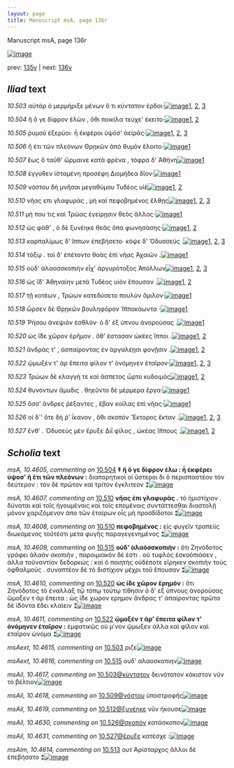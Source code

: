 ```yaml
---
layout: page
title: Manuscript msA, page 136r
---
```


Manuscript msA, page 136r

[![image](http://www.homermultitext.org/iipsrv?OBJ=IIP,1.0&FIF=/project/homer/pyramidal/deepzoom/hmt/vaimg/2017a/VA136RN_0308.tif&WID=100&CVT=JPEG)](http://www.homermultitext.org/ict2/?urn=urn:cite2:hmt:vaimg.2017a:VA136RN_0308)

prev:  [135v](../135v/) | next:  [136v](../136v/)

## *Iliad* text

*10.503* <a id="10.503"/> αὐτὰρ ὁ μερμήριξε μένων ὅ τι κύντατον έρδοι·[![image](http://www.homermultitext.org/iipsrv?OBJ=IIP,1.0&FIF=/project/homer/pyramidal/deepzoom/hmt/vaimg/2017a/VA136RN_0308.tif&RGN=0.1802,0.1953,0.4144,0.0346&WID=1000&CVT=JPEG)](http://www.homermultitext.org/ict2/?urn=urn:cite2:hmt:vaimg.2017a:VA136RN_0308@0.1802,0.1953,0.4144,0.0346)[1](#msAext_10.4615), [2](#msAil_10.4617), [3](#msA_10.1)

*10.504* <a id="10.504"/> ἢ ὅ γε δίφρον ἑλὼν , ὅθι ποικίλα τεύχε' έκειτο·[![image](http://www.homermultitext.org/iipsrv?OBJ=IIP,1.0&FIF=/project/homer/pyramidal/deepzoom/hmt/vaimg/2017a/VA136RN_0308.tif&RGN=0.1782,0.2194,0.3874,0.027&WID=1000&CVT=JPEG)](http://www.homermultitext.org/ict2/?urn=urn:cite2:hmt:vaimg.2017a:VA136RN_0308@0.1782,0.2194,0.3874,0.027)[1](#msA_10.4605), [2](#msA_10.1)

*10.505* <a id="10.505"/> ῥυμοῦ ἐξερύοι· ἦ ἐκφέροι ὑψόσ' ἀείρᾱς·[![image](http://www.homermultitext.org/iipsrv?OBJ=IIP,1.0&FIF=/project/homer/pyramidal/deepzoom/hmt/vaimg/2017a/VA136RN_0308.tif&RGN=0.1782,0.2367,0.3544,0.0285&WID=1000&CVT=JPEG)](http://www.homermultitext.org/ict2/?urn=urn:cite2:hmt:vaimg.2017a:VA136RN_0308@0.1782,0.2367,0.3544,0.0285)[1](#msA_10.4606), [2](#msA_10.1), [3](#msAim_10.4613)

*10.506* <a id="10.506"/> ἢ έτι τῶν πλεόνων Θρῃκῶν ἀπὸ θυμὸν ἕλοιτο·[![image](http://www.homermultitext.org/iipsrv?OBJ=IIP,1.0&FIF=/project/homer/pyramidal/deepzoom/hmt/vaimg/2017a/VA136RN_0308.tif&RGN=0.1792,0.2585,0.3954,0.0225&WID=1000&CVT=JPEG)](http://www.homermultitext.org/ict2/?urn=urn:cite2:hmt:vaimg.2017a:VA136RN_0308@0.1792,0.2585,0.3954,0.0225)[1](#msA_10.1)

*10.507* <a id="10.507"/> ἕως ὃ ταῦθ' ὥρμαινε κατὰ φρένα , τόφρα δ' Ἀθήνη[![image](http://www.homermultitext.org/iipsrv?OBJ=IIP,1.0&FIF=/project/homer/pyramidal/deepzoom/hmt/vaimg/2017a/VA136RN_0308.tif&RGN=0.1802,0.2742,0.4394,0.0285&WID=1000&CVT=JPEG)](http://www.homermultitext.org/ict2/?urn=urn:cite2:hmt:vaimg.2017a:VA136RN_0308@0.1802,0.2742,0.4394,0.0285)[1](#msA_10.1)

*10.508* <a id="10.508"/> ἐγγύθεν ἱ̈σταμένη προσέφη Διομήδεα δῖον·[![image](http://www.homermultitext.org/iipsrv?OBJ=IIP,1.0&FIF=/project/homer/pyramidal/deepzoom/hmt/vaimg/2017a/VA136RN_0308.tif&RGN=0.1752,0.2938,0.3984,0.0255&WID=1000&CVT=JPEG)](http://www.homermultitext.org/ict2/?urn=urn:cite2:hmt:vaimg.2017a:VA136RN_0308@0.1752,0.2938,0.3984,0.0255)[1](#msA_10.1)

*10.509* <a id="10.509"/> νόστου δὴ μνῆσαι μεγαθύμου Τυδέος υἱὲ[![image](http://www.homermultitext.org/iipsrv?OBJ=IIP,1.0&FIF=/project/homer/pyramidal/deepzoom/hmt/vaimg/2017a/VA136RN_0308.tif&RGN=0.1732,0.314,0.3814,0.0255&WID=1000&CVT=JPEG)](http://www.homermultitext.org/ict2/?urn=urn:cite2:hmt:vaimg.2017a:VA136RN_0308@0.1732,0.314,0.3814,0.0255)[1](#msAil_10.4618), [2](#msA_10.1)

*10.510* <a id="10.510"/> νῆας επι γλαφυρὰς , μὴ καὶ πεφοβημένος ἔλθῃς[![image](http://www.homermultitext.org/iipsrv?OBJ=IIP,1.0&FIF=/project/homer/pyramidal/deepzoom/hmt/vaimg/2017a/VA136RN_0308.tif&RGN=0.1782,0.3328,0.4344,0.0255&WID=1000&CVT=JPEG)](http://www.homermultitext.org/ict2/?urn=urn:cite2:hmt:vaimg.2017a:VA136RN_0308@0.1782,0.3328,0.4344,0.0255)[1](#msA_10.4607), [2](#msA_10.4608), [3](#msA_10.1)

*10.511* <a id="10.511"/> μή που τις καὶ Τρῶας ἐγείρῃσιν θεὸς ἄλλος·[![image](http://www.homermultitext.org/iipsrv?OBJ=IIP,1.0&FIF=/project/homer/pyramidal/deepzoom/hmt/vaimg/2017a/VA136RN_0308.tif&RGN=0.1782,0.3509,0.4064,0.0263&WID=1000&CVT=JPEG)](http://www.homermultitext.org/ict2/?urn=urn:cite2:hmt:vaimg.2017a:VA136RN_0308@0.1782,0.3509,0.4064,0.0263)[1](#msA_10.1)

*10.512* <a id="10.512"/> ὡς φάθ' , ὁ δὲ ξυνέηκε θεᾶς ὄπα φωνησάσης·[![image](http://www.homermultitext.org/iipsrv?OBJ=IIP,1.0&FIF=/project/homer/pyramidal/deepzoom/hmt/vaimg/2017a/VA136RN_0308.tif&RGN=0.1712,0.3704,0.4114,0.027&WID=1000&CVT=JPEG)](http://www.homermultitext.org/ict2/?urn=urn:cite2:hmt:vaimg.2017a:VA136RN_0308@0.1712,0.3704,0.4114,0.027)[1](#msAil_10.4619), [2](#msA_10.1)

*10.513* <a id="10.513"/> καρπαλίμως δ' ἵππων ἐπεβήσετο· κόψε δ' Ὀδυσσεὺς .[![image](http://www.homermultitext.org/iipsrv?OBJ=IIP,1.0&FIF=/project/homer/pyramidal/deepzoom/hmt/vaimg/2017a/VA136RN_0308.tif&RGN=0.1722,0.3929,0.4404,0.0218&WID=1000&CVT=JPEG)](http://www.homermultitext.org/ict2/?urn=urn:cite2:hmt:vaimg.2017a:VA136RN_0308@0.1722,0.3929,0.4404,0.0218)[1](#msAil_10.4620), [2](#msA_10.1), [3](#msAim_10.4614)

*10.514* <a id="10.514"/> τόξῳ . τοὶ δ' ἐπέτοντο θοὰς ἐπὶ νῆας Ἀχαιῶν .[![image](http://www.homermultitext.org/iipsrv?OBJ=IIP,1.0&FIF=/project/homer/pyramidal/deepzoom/hmt/vaimg/2017a/VA136RN_0308.tif&RGN=0.1682,0.408,0.4074,0.0278&WID=1000&CVT=JPEG)](http://www.homermultitext.org/ict2/?urn=urn:cite2:hmt:vaimg.2017a:VA136RN_0308@0.1682,0.408,0.4074,0.0278)[1](#msA_10.1)

*10.515* <a id="10.515"/> οὐδ' ἀλαοσσκοπιὴν εἶχ' ἀργυρότοξος Ἀπόλλων[![image](http://www.homermultitext.org/iipsrv?OBJ=IIP,1.0&FIF=/project/homer/pyramidal/deepzoom/hmt/vaimg/2017a/VA136RN_0308.tif&RGN=0.1692,0.4298,0.4114,0.0263&WID=1000&CVT=JPEG)](http://www.homermultitext.org/ict2/?urn=urn:cite2:hmt:vaimg.2017a:VA136RN_0308@0.1692,0.4298,0.4114,0.0263)[1](#msA_10.4609), [2](#msA_10.1), [3](#msAext_10.4616)

*10.516* <a id="10.516"/> ὡς ἴ̈δ' Ἀθηναίην μετὰ Τυδέος υἱὸν ἕπουσαν .[![image](http://www.homermultitext.org/iipsrv?OBJ=IIP,1.0&FIF=/project/homer/pyramidal/deepzoom/hmt/vaimg/2017a/VA136RN_0308.tif&RGN=0.1662,0.4478,0.4114,0.0218&WID=1000&CVT=JPEG)](http://www.homermultitext.org/ict2/?urn=urn:cite2:hmt:vaimg.2017a:VA136RN_0308@0.1662,0.4478,0.4114,0.0218)[1](#msAil_10.4622), [2](#msA_10.1)

*10.517* <a id="10.517"/> τῇ κοτέων , Τρώων κατεδύσετο πουλὺν ὅμιλον·[![image](http://www.homermultitext.org/iipsrv?OBJ=IIP,1.0&FIF=/project/homer/pyramidal/deepzoom/hmt/vaimg/2017a/VA136RN_0308.tif&RGN=0.1662,0.4651,0.4144,0.0248&WID=1000&CVT=JPEG)](http://www.homermultitext.org/ict2/?urn=urn:cite2:hmt:vaimg.2017a:VA136RN_0308@0.1662,0.4651,0.4144,0.0248)[1](#msA_10.1)

*10.518* <a id="10.518"/> ὦρσεν δὲ Θρῃκῶν βουληφόρον Ἱ̈πποκόωντα ·[![image](http://www.homermultitext.org/iipsrv?OBJ=IIP,1.0&FIF=/project/homer/pyramidal/deepzoom/hmt/vaimg/2017a/VA136RN_0308.tif&RGN=0.1622,0.4838,0.4154,0.024&WID=1000&CVT=JPEG)](http://www.homermultitext.org/ict2/?urn=urn:cite2:hmt:vaimg.2017a:VA136RN_0308@0.1622,0.4838,0.4154,0.024)[1](#msA_10.1)

*10.519* <a id="10.519"/> Ῥήσου ἀνεψιὸν ἐσθλόν· ὁ δ' ἐξ ύπνου ἀνορούσας .[![image](http://www.homermultitext.org/iipsrv?OBJ=IIP,1.0&FIF=/project/homer/pyramidal/deepzoom/hmt/vaimg/2017a/VA136RN_0308.tif&RGN=0.1612,0.5026,0.4154,0.024&WID=1000&CVT=JPEG)](http://www.homermultitext.org/ict2/?urn=urn:cite2:hmt:vaimg.2017a:VA136RN_0308@0.1612,0.5026,0.4154,0.024)[1](#msA_10.1)

*10.520* <a id="10.520"/> ὡς ἴ̈δε χῶρον ἐρῆμον . ὅθ' έστασαν ὠκέες ἵπποι .[![image](http://www.homermultitext.org/iipsrv?OBJ=IIP,1.0&FIF=/project/homer/pyramidal/deepzoom/hmt/vaimg/2017a/VA136RN_0308.tif&RGN=0.1602,0.5222,0.4154,0.024&WID=1000&CVT=JPEG)](http://www.homermultitext.org/ict2/?urn=urn:cite2:hmt:vaimg.2017a:VA136RN_0308@0.1602,0.5222,0.4154,0.024)[1](#msA_10.4610), [2](#msA_10.1)

*10.521* <a id="10.521"/> ἄνδράς τ' , ἀσπαίροντας ἐν ἀργαλέῃσι φονῇσιν .[![image](http://www.homermultitext.org/iipsrv?OBJ=IIP,1.0&FIF=/project/homer/pyramidal/deepzoom/hmt/vaimg/2017a/VA136RN_0308.tif&RGN=0.1572,0.5424,0.4284,0.024&WID=1000&CVT=JPEG)](http://www.homermultitext.org/ict2/?urn=urn:cite2:hmt:vaimg.2017a:VA136RN_0308@0.1572,0.5424,0.4284,0.024)[1](#msAil_10.4624), [2](#msA_10.1)

*10.522* <a id="10.522"/> ᾤμωξέν τ' ὰρ ἔπειτα φίλον τ' ὀνόμηνεν ἑταῖρον·[![image](http://www.homermultitext.org/iipsrv?OBJ=IIP,1.0&FIF=/project/homer/pyramidal/deepzoom/hmt/vaimg/2017a/VA136RN_0308.tif&RGN=0.1582,0.559,0.4344,0.0293&WID=1000&CVT=JPEG)](http://www.homermultitext.org/ict2/?urn=urn:cite2:hmt:vaimg.2017a:VA136RN_0308@0.1582,0.559,0.4344,0.0293)[1](#msAil_10.4626), [2](#msA_10.1), [3](#msA_10.4611)

*10.523* <a id="10.523"/> Τρώων δὲ κλαγγή τε καὶ ἄσπετος ὦρτο κυδοιμὸς[![image](http://www.homermultitext.org/iipsrv?OBJ=IIP,1.0&FIF=/project/homer/pyramidal/deepzoom/hmt/vaimg/2017a/VA136RN_0308.tif&RGN=0.1552,0.5778,0.4404,0.0323&WID=1000&CVT=JPEG)](http://www.homermultitext.org/ict2/?urn=urn:cite2:hmt:vaimg.2017a:VA136RN_0308@0.1552,0.5778,0.4404,0.0323)[1](#msAil_10.4627), [2](#msA_10.1)

*10.524* <a id="10.524"/> θυνόντων ἄμυδις . θηεῦντο δὲ μέρμερα ἔργα·[![image](http://www.homermultitext.org/iipsrv?OBJ=IIP,1.0&FIF=/project/homer/pyramidal/deepzoom/hmt/vaimg/2017a/VA136RN_0308.tif&RGN=0.1542,0.6033,0.4214,0.0225&WID=1000&CVT=JPEG)](http://www.homermultitext.org/ict2/?urn=urn:cite2:hmt:vaimg.2017a:VA136RN_0308@0.1542,0.6033,0.4214,0.0225)[1](#msA_10.1)

*10.525* <a id="10.525"/> ὅσσ' ἄνδρες ῥέξαντες , ἔβαν κοίλας ἐπὶ νῆας·[![image](http://www.homermultitext.org/iipsrv?OBJ=IIP,1.0&FIF=/project/homer/pyramidal/deepzoom/hmt/vaimg/2017a/VA136RN_0308.tif&RGN=0.1532,0.6198,0.4214,0.0225&WID=1000&CVT=JPEG)](http://www.homermultitext.org/ict2/?urn=urn:cite2:hmt:vaimg.2017a:VA136RN_0308@0.1532,0.6198,0.4214,0.0225)[1](#msA_10.1)

*10.526* <a id="10.526"/> οἱ δ`' ὅτε δή ῥ' ΐκανον , ὅθι σκοπὸν Ἕκτορος ἔκταν .[![image](http://www.homermultitext.org/iipsrv?OBJ=IIP,1.0&FIF=/project/homer/pyramidal/deepzoom/hmt/vaimg/2017a/VA136RN_0308.tif&RGN=0.1471,0.6371,0.4525,0.0278&WID=1000&CVT=JPEG)](http://www.homermultitext.org/ict2/?urn=urn:cite2:hmt:vaimg.2017a:VA136RN_0308@0.1471,0.6371,0.4525,0.0278)[1](#msA_10.4612), [2](#msAil_10.4630), [3](#msA_10.1)

*10.527* <a id="10.527"/> ἔνθ' . Ὀδυσεὺς μὲν ἔρυξε Διῒ φίλος , ὠκέας ἵ̈ππους .[![image](http://www.homermultitext.org/iipsrv?OBJ=IIP,1.0&FIF=/project/homer/pyramidal/deepzoom/hmt/vaimg/2017a/VA136RN_0308.tif&RGN=0.1552,0.6559,0.4595,0.0361&WID=1000&CVT=JPEG)](http://www.homermultitext.org/ict2/?urn=urn:cite2:hmt:vaimg.2017a:VA136RN_0308@0.1552,0.6559,0.4595,0.0361)[1](#msA_10.1), [2](#msAil_10.4631)

## *Scholia* text

*msA, 10.4605, commenting on* [10.504](#10.504)  <a id="msA_10.4605"/> **‡ ἢ ὅ γε δίφρον ἑλω : ἦ ἐκφέρει ὑψοσ' ἢ ἔτι τῶν πλεόνων :** διαπορητικοὶ οἱ ὕστεροι δι ὃ περισπαστέον τὸν δεύτερον : τὸν δὲ πρῶτον καὶ τρίτον ἐγκλιτεον ⁑[![image](http://www.homermultitext.org/iipsrv?OBJ=IIP,1.0&FIF=/project/homer/pyramidal/deepzoom/hmt/vaimg/2017a/VA136RN_0308.tif&RGN=0.17,0.0879,0.663,0.0331&WID=1000&CVT=JPEG)](http://www.homermultitext.org/ict2/?urn=urn:cite2:hmt:vaimg.2017a:VA136RN_0308@0.17,0.0879,0.663,0.0331)

*msA, 10.4607, commenting on* [10.510](#10.510)  <a id="msA_10.4607"/> **νῆας ἐπι γλαφυρὰς .** τὸ ἡμιστίχιον . δύναται καὶ τοῖς ἡγουμένοις καὶ τοῖς επομένοις συντάττεσθαι διαστολῇ μόνον χαριζόμενον ἀπο τῶν ἑταίρων οἷς μὴ προσδίδοται ⁑[![image](http://www.homermultitext.org/iipsrv?OBJ=IIP,1.0&FIF=/project/homer/pyramidal/deepzoom/hmt/vaimg/2017a/VA136RN_0308.tif&RGN=0.17,0.1375,0.633,0.0316&WID=1000&CVT=JPEG)](http://www.homermultitext.org/ict2/?urn=urn:cite2:hmt:vaimg.2017a:VA136RN_0308@0.17,0.1375,0.633,0.0316)

*msA, 10.4608, commenting on* [10.510](#10.510)  <a id="msA_10.4608"/> **πεφοβημένος :** εἰς φυγεῖν τραπεὶίς διωκόμενος τοῦτέστι μετα φυγῆς παραγεγενημένος ⁑[![image](http://www.homermultitext.org/iipsrv?OBJ=IIP,1.0&FIF=/project/homer/pyramidal/deepzoom/hmt/vaimg/2017a/VA136RN_0308.tif&RGN=0.187,0.154,0.62,0.0255&WID=1000&CVT=JPEG)](http://www.homermultitext.org/ict2/?urn=urn:cite2:hmt:vaimg.2017a:VA136RN_0308@0.187,0.154,0.62,0.0255)

*msA, 10.4609, commenting on* [10.515](#10.515)  <a id="msA_10.4609"/> **οὐδ' ἀλαὸσσκοπιὴν :** ὅτι Ζηνόδοτος γράφει ἀλαὸν σκοπιὴν , παροιμιακόν δέ ἐστι . οὐ τυφλὸς ἐσκοόπιάσεν , ἀλλα τοῦναντίον δεδορκώς : καὶ ὁ ποιητὴς οὐδέποτε εἴρηκεν σκοπιὴν τοὺς ὀφθαλμούς . συναπτέον δὲ τὸ διστίχιον μέχρι τοῦ ἕπουσαν ⁑[![image](http://www.homermultitext.org/iipsrv?OBJ=IIP,1.0&FIF=/project/homer/pyramidal/deepzoom/hmt/vaimg/2017a/VA136RN_0308.tif&RGN=0.575,0.4425,0.231,0.0887&WID=1000&CVT=JPEG)](http://www.homermultitext.org/ict2/?urn=urn:cite2:hmt:vaimg.2017a:VA136RN_0308@0.575,0.4425,0.231,0.0887)

*msA, 10.4610, commenting on* [10.520](#10.520)  <a id="msA_10.4610"/> **ὡς ί̈δε χῶρον ἔρημόν :** ὅτι Ζηνόδοτος τὸ ἐναλλὰξ τῷ τόπῳ τούτῳ τίθησιν ὁ δ' εξ ύπνους ἀνορούσας ὥμοξεν τ ὰρ ἔπειτα : ὡς ί̈δε χωρον ερημον ἄνδρας τ' ἀπαίροντας πρῶτα δὲ ἰ̈δόντα ἔδει κλαίειν ⁑[![image](http://www.homermultitext.org/iipsrv?OBJ=IIP,1.0&FIF=/project/homer/pyramidal/deepzoom/hmt/vaimg/2017a/VA136RN_0308.tif&RGN=0.58,0.5282,0.231,0.0887&WID=1000&CVT=JPEG)](http://www.homermultitext.org/ict2/?urn=urn:cite2:hmt:vaimg.2017a:VA136RN_0308@0.58,0.5282,0.231,0.0887)

*msA, 10.4611, commenting on* [10.522](#10.522)  <a id="msA_10.4611"/> **ᾤμοξέν τ άρ' ἔπειτα φίλον τ' ὀνόμηνεν ἑταῖρον :** ἐμφατικῶς οὐ μ΄νον ᾤμωξεν ἀλλα καὶ φίλον καὶ εταῖρον ὠνόμα ⁑[![image](http://www.homermultitext.org/iipsrv?OBJ=IIP,1.0&FIF=/project/homer/pyramidal/deepzoom/hmt/vaimg/2017a/VA136RN_0308.tif&RGN=0.591,0.6086,0.231,0.0488&WID=1000&CVT=JPEG)](http://www.homermultitext.org/ict2/?urn=urn:cite2:hmt:vaimg.2017a:VA136RN_0308@0.591,0.6086,0.231,0.0488)

*msAext, 10.4615, commenting on* [10.503](#10.503)  <a id="msAext_10.4615"/> ριζε[![image](http://www.homermultitext.org/iipsrv?OBJ=IIP,1.0&FIF=/project/homer/pyramidal/deepzoom/hmt/vaimg/2017a/VA136RN_0308.tif&RGN=0.839,0.2081,0.04,0.0248&WID=1000&CVT=JPEG)](http://www.homermultitext.org/ict2/?urn=urn:cite2:hmt:vaimg.2017a:VA136RN_0308@0.839,0.2081,0.04,0.0248)

*msAext, 10.4616, commenting on* [10.515](#10.515)  <a id="msAext_10.4616"/> ουδ' αλαοσκοπιην[![image](http://www.homermultitext.org/iipsrv?OBJ=IIP,1.0&FIF=/project/homer/pyramidal/deepzoom/hmt/vaimg/2017a/VA136RN_0308.tif&RGN=0.818,0.441,0.076,0.0248&WID=1000&CVT=JPEG)](http://www.homermultitext.org/ict2/?urn=urn:cite2:hmt:vaimg.2017a:VA136RN_0308@0.818,0.441,0.076,0.0248)

*msAil, 10.4617, commenting on* [10.503@κύντατον](#10.503@κύντατον)  <a id="msAil_10.4617"/> δεινότατον κάκιστον νῦν τὸ βέλτιον[![image](http://www.homermultitext.org/iipsrv?OBJ=IIP,1.0&FIF=/project/homer/pyramidal/deepzoom/hmt/vaimg/2017a/VA136RN_0308.tif&RGN=0.413,0.1916,0.159,0.0195&WID=1000&CVT=JPEG)](http://www.homermultitext.org/ict2/?urn=urn:cite2:hmt:vaimg.2017a:VA136RN_0308@0.413,0.1916,0.159,0.0195)

*msAil, 10.4618, commenting on* [10.509@νόστου](#10.509@νόστου)  <a id="msAil_10.4618"/> ὑποστροφῆς[![image](http://www.homermultitext.org/iipsrv?OBJ=IIP,1.0&FIF=/project/homer/pyramidal/deepzoom/hmt/vaimg/2017a/VA136RN_0308.tif&RGN=0.207,0.3058,0.062,0.0195&WID=1000&CVT=JPEG)](http://www.homermultitext.org/ict2/?urn=urn:cite2:hmt:vaimg.2017a:VA136RN_0308@0.207,0.3058,0.062,0.0195)

*msAil, 10.4619, commenting on* [10.512@ξυνέηκε](#10.512@ξυνέηκε)  <a id="msAil_10.4619"/> νῦν ήκουσε[![image](http://www.homermultitext.org/iipsrv?OBJ=IIP,1.0&FIF=/project/homer/pyramidal/deepzoom/hmt/vaimg/2017a/VA136RN_0308.tif&RGN=0.291,0.3666,0.062,0.0195&WID=1000&CVT=JPEG)](http://www.homermultitext.org/ict2/?urn=urn:cite2:hmt:vaimg.2017a:VA136RN_0308@0.291,0.3666,0.062,0.0195)

*msAil, 10.4630, commenting on* [10.526@σκοπὸν](#10.526@σκοπὸν)  <a id="msAil_10.4630"/> κατάσκοπον[![image](http://www.homermultitext.org/iipsrv?OBJ=IIP,1.0&FIF=/project/homer/pyramidal/deepzoom/hmt/vaimg/2017a/VA136RN_0308.tif&RGN=0.377,0.6349,0.073,0.015&WID=1000&CVT=JPEG)](http://www.homermultitext.org/ict2/?urn=urn:cite2:hmt:vaimg.2017a:VA136RN_0308@0.377,0.6349,0.073,0.015)

*msAil, 10.4631, commenting on* [10.527@ἔρυξε](#10.527@ἔρυξε)  <a id="msAil_10.4631"/> κατέσχε :[![image](http://www.homermultitext.org/iipsrv?OBJ=IIP,1.0&FIF=/project/homer/pyramidal/deepzoom/hmt/vaimg/2017a/VA136RN_0308.tif&RGN=0.341,0.6544,0.083,0.015&WID=1000&CVT=JPEG)](http://www.homermultitext.org/ict2/?urn=urn:cite2:hmt:vaimg.2017a:VA136RN_0308@0.341,0.6544,0.083,0.015)

*msAim, 10.4614, commenting on* [10.513](#10.513)  <a id="msAim_10.4614"/> ουτ Ἀρίσταρχος ἄλλοι δὲ ἐπεβήσατο ⁑[![image](http://www.homermultitext.org/iipsrv?OBJ=IIP,1.0&FIF=/project/homer/pyramidal/deepzoom/hmt/vaimg/2017a/VA136RN_0308.tif&RGN=0.599,0.3982,0.073,0.0308&WID=1000&CVT=JPEG)](http://www.homermultitext.org/ict2/?urn=urn:cite2:hmt:vaimg.2017a:VA136RN_0308@0.599,0.3982,0.073,0.0308)